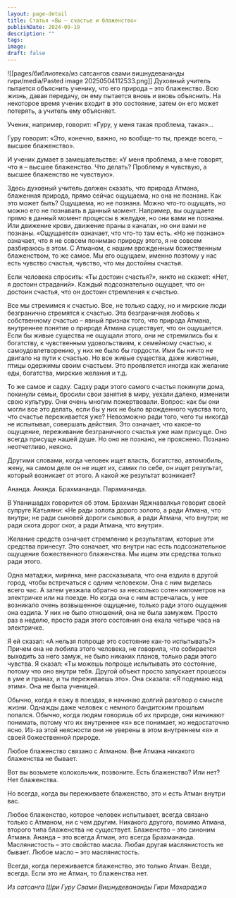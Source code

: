 ```yaml
---
layout: page-detail
title: Статья «Вы – счастье и блаженство»
publishDate: 2024-09-19
description: ""
tags: 
image: 
draft: false
---
```

![[pages/библиотека/из сатсангов свами вишнудевананды гири/media/Pasted image 20250504112533.png]]
 Духовный учитель пытается объяснить ученику, что его природа – это блаженство. Всю жизнь, давая передачу, он ему пытается вновь и вновь объяснить. На некоторое время ученик входит в это состояние, затем он его может потерять, а учитель ему объясняет.

 Ученик, например, говорит: «Гуру, у меня такая проблема, такая»…

 Гуру говорит: «Это, конечно, важно, но вообще-то ты, прежде всего, – высшее блаженство».

 И ученик думает в замешательстве: «У меня проблема, а мне говорят, что я – высшее блаженство. Что делать? Проблему я чувствую, а высшее блаженство не чувствую».

 Здесь духовный учитель должен сказать, что природа Атмана, блаженная природа, прямо сейчас ощущаема, но она не познана. Как это может быть? Ощущаема, но не познана. Можно что-то ощущать, но можно его не познавать в данный момент. Например, вы ощущаете прямо в данный момент процессы в желудке, но они вами не познаны. Или движение крови, движение праны в каналах, но они вами не познаны. «Ощущается» означает, что что-то там есть. «Но не познано» означает, что я не совсем понимаю природу этого, я не совсем разбираюсь в этом. С Атманом, с нашим врожденным божественным блаженством, то же самое. Мы его ощущаем, именно поэтому у нас есть чувство счастья, чувство, что мы достойны счастья. 

 Если человека спросить: «Ты достоин счастья?», никто не скажет: «Нет, я достоин страданий». Каждый подсознательно ощущает, что он достоин счастья, что он достоин стремления к счастью.

 Все мы стремимся к счастью. Все, не только садху, но и мирские люди безгранично стремятся к счастью. Эта безграничная любовь к собственному счастью – явный признак того, что природа Атмана, внутреннее понятие о природе Атмана существует, что он ощущается. Если бы живые существа не ощущали этого, они не стремились бы к богатству, к чувственным удовольствиям, к семейному счастью, к самоудовлетворению, у них не было бы гордости. Ими бы ничто не двигало на пути к счастью. Но все живые существа, даже животные, птицы одержимы своим счастьем. Это проявляется иногда как желание еды, богатства, мирские желания и т.д.

 То же самое и садху. Садху ради этого самого счастья покинули дома, покинули семьи, бросили свои занятия в миру, уехали далеко, изменили свою культуру. Они очень многим пожертвовали. Вопрос: как бы они могли все это делать, если бы у них не было врожденного чувства того, что счастье переживается уже? Невозможно ради того, чего ты никогда не испытывал, совершать действия. Это означает, что какое-то ощущение, переживание безграничного счастья уже нам присуще. Оно всегда присуще нашей душе. Но оно не познано, не прояснено. Познано неотчетливо, неясно.

 Другими словами, когда человек ищет власть, богатство, автомобиль, жену, на самом деле он не ищет их, самих по себе, он ищет результат, который возникает от этого. А какой же результат возникает?

 Ананда. Ананда. Брахмананда. Парамананда.

 В Упанишадах говорится об этом. Брахман Яджнавалкья говорит своей супруге Катьяяни: «Не ради золота дорого золото, а ради Атмана, что внутри; не ради сыновей дороги сыновья, а ради Атмана, что внутри; не ради скота дорог скот, а ради Атмана, что внутри».

 Желание средств означает стремление к результатам, которые эти средства принесут. Это означает, что внутри нас есть подсознательное ощущение божественного блаженства. Мы ищем эти средства только ради этого.

 Одна матаджи, мирянка, мне рассказывала, что она ездила в другой город, чтобы встречаться с одним человеком. Она с ним виделась всего час. А затем уезжала обратно за несколько сотен километров на электричке или на поезде. Но когда она с ним встречалась, у нее возникало очень возвышенное ощущение, только ради этого ощущения она ездила. У них не было отношений, она не была замужем. Просто раз в неделю, просто ради этого состояния она ехала четыре часа на электричке.

 Я ей сказал: «А нельзя попроще это состояние как-то испытывать?» Причем она не любила этого человека, не говорила, что собирается выходить за него замуж, не было никаких планов, только ради этого чувства. Я сказал: «Ты можешь попроще испытывать это состояние, потому что оно внутри тебя. Другой объект просто запускает процессы в уме и пранах, и ты переживаешь это». Она сказала: «Я подумаю над этим». Она не была ученицей.

 Обычно, когда я езжу в поездах, я начинаю долгий разговор о смысле жизни. Однажды даже человек с немного бандитским прошлым попался. Обычно, когда людям говоришь об их природе, они начинают понимать, потому что их внутреннее «я» все понимает, но недостаточно ясно. Из-за этой неясности они не уверены в этом внутреннем «я» и своей божественной природе.

 Любое блаженство связано с Атманом. Вне Атмана никакого блаженства не бывает.

 Вот вы возьмете колокольчик, позвоните. Есть блаженство? Или нет? Нет блаженства.

 Но всегда, когда вы переживаете блаженство, это и есть Атман внутри вас.

 Любое блаженство, которое человек испытывает, всегда связано только с Атманом, ни с чем другим. Никакого другого, помимо Атмана, второго типа блаженства не существует. Блаженство – это синоним Атмана. Ананда – это всегда Атман, это всегда Брахмананда. Маслянистость – это свойство масла. Любая другая маслянистость не бывает. Любое масло – это маслянистость.

  
 Всегда, когда переживается блаженство, это только Атман. Везде, всегда. Если это не Атман, то блаженства нет.

*Из сатсанга Шри Гуру Свами Вишнудевананды Гири Махараджа*